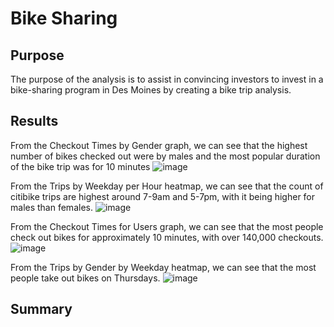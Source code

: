 # Bike Sharing

## Purpose
The purpose of the analysis is to assist in convincing investors to invest in a bike-sharing program in Des Moines by creating a bike trip analysis.

## Results

From the Checkout Times by Gender graph, we can see that the highest number of bikes checked out were by males and the most popular duration of the bike trip was for 10 minutes
![image](https://user-images.githubusercontent.com/108503112/208210287-7a839abc-7ae6-47b9-9d09-235ad0677859.png)

From the Trips by Weekday per Hour heatmap, we can see that the count of citibike trips are highest around 7-9am and 5-7pm, with it being higher for males than females.
![image](https://user-images.githubusercontent.com/108503112/208211098-27f3975d-31e8-4dd4-ad18-38bb65b328b3.png)


From the Checkout Times for Users graph, we can see that the most people check out bikes for approximately 10 minutes, with over 140,000 checkouts.
![image](https://user-images.githubusercontent.com/108503112/208211580-4b325876-f0ab-4b3a-ad4b-88a21e7ec743.png)

From the Trips by Gender by Weekday heatmap, we can see that the most people take out bikes on Thursdays.
![image](https://user-images.githubusercontent.com/108503112/208212426-89e51eed-5887-440c-aeca-c36d44d1983c.png)

## Summary
